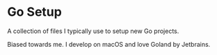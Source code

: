 # Go Setup

A collection of files I typically use to setup new Go projects.

Biased towards me. I develop on macOS and love Goland by Jetbrains.
